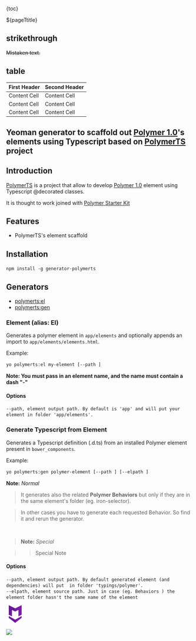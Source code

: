 

{toc}

${pageTtitle}


## strikethrough

~~Mistaken text.~~

## table

| First Header  | Second Header |
| ------------- | ------------- |
| Content Cell  | Content Cell  |
| Content Cell  | Content Cell  |
| Content Cell  | Content Cell  |

## Yeoman generator to scaffold out [Polymer 1.0](http://www.polymer-project.org/)'s elements using Typescript based on [PolymerTS](https://github.com/nippur72/PolymerTS) project

## Introduction

[PolymerTS](https://github.com/nippur72/PolymerTS) is a project that allow to develop [Polymer 1.0](http://www.polymer-project.org/) element using Typescript @decorated classes.

It is thought to work joined with [Polymer Starter Kit](https://developers.google.com/web/tools/polymer-starter-kit/)

## Features

 * PolymerTS's element scaffold

## Installation

`` npm install -g generator-polymerts ``

## Generators

 * [polymerts:el](#element-alias-el)
 * [polymerts:gen](#generate-typescript-from-element)


### Element (alias: El)
Generates a polymer element in `app/elements` and optionally appends an import to `app/elements/elements.html`.

Example:
```bash
yo polymerts:el my-element [--path ]
```

**Note: You must pass in an element name, and the name must contain a dash "-"**

#### Options

```
--path, element output path. By default is 'app' and will put your element in folder 'app/elements'.
```

### Generate Typescript from Element
Generates a Typescript definition (.d.ts) from an installed Polymer element present in `bower_components`.

Example:
```bash
yo polymerts:gen polymer-element [--path ] [--elpath ]
```

**Note:** *Normal*

> It generates also the related **Polymer Behaviors** but only if they are in the same element's folder (eg. iron-selector).

> In other cases you have to generate each requested Behavior. So find it and rerun the generator.

<br/>

> **Note:** *Special*

>> Special Note

#### Options

```
--path, element output path. By default generated element (and dependencies) will put  in folder 'typings/polymer'.
--elpath, element source path. Just in case (eg. Behaviors ) the element folder hasn't the same name of the element

```


![alt text](https://github.com/adam-p/markdown-here/raw/master/src/common/images/icon48.png "Logo Title Text 1")

![ ](${pageTitle}^image_name)

